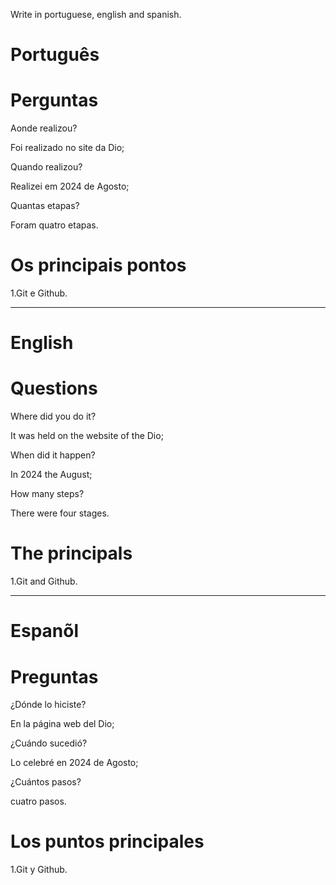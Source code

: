Write in portuguese, english and spanish.

#  Português

# 

# Perguntas

Aonde realizou?

Foi realizado no site da Dio;

Quando realizou?

Realizei em 2024 de Agosto;

Quantas etapas?

Foram quatro etapas.

# Os principais pontos

1.Git e Github.


--------------------------------------------------------------------------------------------------------------------------------

# English

#  


# Questions

Where did you do it?

It was held on the website of the Dio; 

When did it happen?

In 2024 the August;

How many steps?

There were four stages.

# The principals

1.Git and Github.


--------------------------------------------------------------------------------------------------------------------------------

# Espanõl

#

# Preguntas

¿Dónde lo hiciste?

En la página web del Dio;

¿Cuándo sucedió?

Lo celebré en 2024 de Agosto;

¿Cuántos pasos?

cuatro pasos.

# Los puntos principales

1.Git y Github.



